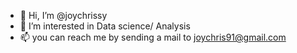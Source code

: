 - 👋 Hi, I’m @joychrissy
- 👀 I’m interested in Data science/ Analysis
- 📫 you can reach me by sending a mail to joychris91@gmail.com

<!---
joychrissy/joychrissy is a ✨ special ✨ repository because its `README.md` (this file) appears on your GitHub profile.
You can click the Preview link to take a look at your changes.
--->
